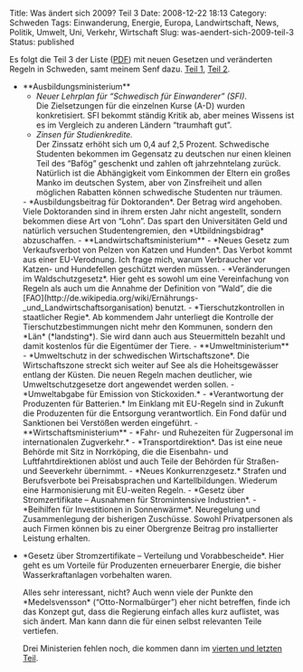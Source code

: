 Title: Was ändert sich 2009? Teil 3
Date: 2008-12-22 18:13
Category: Schweden
Tags: Einwanderung, Energie, Europa, Landwirtschaft, News, Politik, Umwelt, Uni, Verkehr, Wirtschaft
Slug: was-aendert-sich-2009-teil-3
Status: published

Es folgt die Teil 3 der Liste
([PDF](http://regeringen.se/download/d4eebe7f.pdf?major=1&minor=117622&cn=attachmentPublDuplicator_0_attachment))
mit neuen Gesetzen und veränderten Regeln in Schweden, samt meinem Senf
dazu. [Teil 1](http://www.fiket.de/2008/12/16/was-aendert-sich-2009/),
[Teil 2](http://www.fiket.de/2008/12/19/was-aendert-sich-2009-teil-2/).

<ul>
<li>
**Ausbildungsministerium**

-   *Neuer Lehrplan für “Schwedisch für Einwanderer” (SFI)*.  
    Die Zielsetzungen für die einzelnen Kurse (A-D) wurden
    konkretisiert. SFI bekommt ständig Kritik ab, aber meines Wissens
    ist es im Vergleich zu anderen Ländern “traumhaft gut”.
-   *Zinsen für Studienkredite.*  
    Der Zinssatz erhöht sich um 0,4 auf 2,5 Prozent. Schwedische
    Studenten bekommen im Gegensatz zu deutschen nur einen kleinen Teil
    des “Bafög” geschenkt und zahlen oft jahrzehntelang zurück.
    Natürlich ist die Abhängigkeit vom Einkommen der Eltern ein großes
    Manko im deutschen System, aber von Zinsfreiheit und allen möglichen
    Rabatten können schwedische Studenten nur träumen.

</li>
-   *Ausbildungsbeitrag für Doktoranden*.  
    Der Betrag wird angehoben. Viele Doktoranden sind in ihrem ersten
    Jahr nicht angestellt, sondern bekommen diese Art von “Lohn”. Das
    spart den Universitäten Geld und natürlich versuchen
    Studentengremien, den *Utbildningsbidrag* abzuschaffen.
-   **Landwirtschaftsministerium**
-   *Neues Gesetz zum Verkaufsverbot von Pelzen von Katzen und Hunden*.  
    Das Verbot kommt aus einer EU-Verodnung. Ich frage mich, warum
    Verbraucher vor Katzen- und Hundefellen geschützt werden müssen.
-   *Veränderungen im Waldschutzgesetz*.  
    Hier geht es sowohl um eine Vereinfachung von Regeln als auch um
    die Annahme der Definition von “Wald”, die die
    [FAO](http://de.wikipedia.org/wiki/Ernährungs-_und_Landwirtschaftsorganisation)
    benutzt.

</li>
-   *Tierschutzkontrollen in staatlicher Regie*.  
    Ab kommendem Jahr unterliegt die Kontrolle der
    Tierschutzbestimmungen nicht mehr den Kommunen, sondern den *Län*
    (*landsting*). Sie wird dann auch aus Steuermitteln bezahlt und
    damit kostenlos für die Eigentümer der Tiere.
-   **Umweltministerium**
-   *Umweltschutz in der schwedischen Wirtschaftszone*.  
    Die Wirtschaftszone streckt sich weiter auf See als die
    Hoheitsgewässer entlang der Küsten. Die neuen Regeln machen
    deutlicher, wie Umweltschutzgesetze dort angewendet werden sollen.
-   *Umweltabgabe für Emission von Stickoxiden.*

</li>
-   *Verantwortung der Produzenten für Batterien.*  
    Im Einklang mit EU-Regeln sind in Zukunft die Produzenten für die
    Entsorgung verantwortlich. Ein Fond dafür und Sanktionen bei
    Verstößen werden eingeführt.
-   **Wirtschaftsministerium**
-   *Fahr- und Ruhezeiten für Zugpersonal im internationalen
    Zugverkehr.*
-   *Transportdirektion*.  
    Das ist eine neue Behörde mit Sitz in Norrköping, die die
    Eisenbahn- und Luftfahrtdirektionen ablöst und auch Teile der
    Behörden für Straßen- und Seeverkehr übernimmt.
-   *Neues Konkurrenzgesetz.*  
    Strafen und Berufsverbote bei Preisabsprachen und Kartellbildungen.
    Wiederum eine Harmonisierung mit EU-weiten Regeln.
-   *Gesetz über Stromzertifikate – Ausnahmen für Stromintensive
    Industrien*.
-   *Beihilfen für Investitionen in Sonnenwärme*.  
    Neuregelung und Zusammenlegung der bisherigen Zuschüsse. Sowohl
    Privatpersonen als auch Firmen können bis zu einer Obergrenze
    Beitrag pro installierter Leistung erhalten.

</li>
</ul>
<ul>
<li>
*Gesetz über Stromzertifikate – Verteilung und Vorabbescheide*.  
Hier geht es um Vorteile für Produzenten erneuerbarer Energie, die
bisher Wasserkraftanlagen vorbehalten waren.

</p>
Alles sehr interessant, nicht? Auch wenn viele der Punkte den
*Medelsvensson* (“Otto-Normalbürger”) eher nicht betreffen, finde ich
das Konzept gut, dass die Regierung einfach alles kurz auflistet, was
sich ändert. Man kann dann die für einen selbst relevanten Teile
vertiefen.

Drei Ministerien fehlen noch, die kommen dann im [vierten und letzten
Teil](http://www.fiket.de/2008/12/29/was-aendert-sich-2009-teil-4/).

